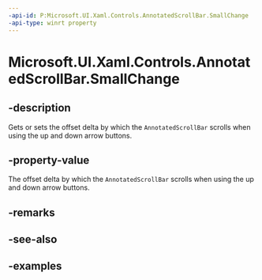 ```yaml
---
-api-id: P:Microsoft.UI.Xaml.Controls.AnnotatedScrollBar.SmallChange
-api-type: winrt property
---
```


# Microsoft.UI.Xaml.Controls.AnnotatedScrollBar.SmallChange

<!--
public double SmallChange { get; set; }
-->


## -description

Gets or sets the offset delta by which the `AnnotatedScrollBar` scrolls when using the up and down arrow buttons.

## -property-value

The offset delta by which the `AnnotatedScrollBar` scrolls when using the up and down arrow buttons.

## -remarks

## -see-also

## -examples


